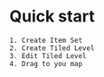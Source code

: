 # Quick start


    1. Create Item Set
    2. Create Tiled Level
    3. Edit Tiled Level
    4. Drag to you map